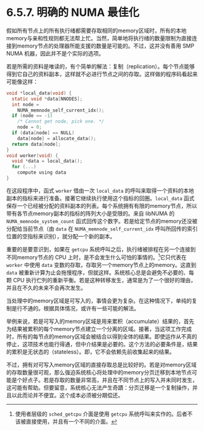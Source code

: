 # 6.5.7. 明确的 NUMA 最佳化

假如所有节点上的所有执行绪都需要存取相同的memory区域时，所有的本地memory与亲和性规则都无法帮上忙。当然，简单地将执行绪的数量限制为直接连接到memory节点的处理器所能支援的数量是可能的。不过，这并没有善用 SMP NUMA 机器，因此并不是个实际的选项。

若是所需的资料是唯读的，有个简单的解法：复制（replication）。每个节点能够得到它自己的资料副本，这样就不必进行节点之间的存取。这样做的程序码看起来可能像这样：

```c
void *local_data(void) {
  static void *data[NNODES];
  int node =
    NUMA_memnode_self_current_idx();
  if (node == -1)
    /* Cannot get node, pick one. */
    node = 0;
  if (data[node] == NULL)
    data[node] = allocate_data();
  return data[node];
}
void worker(void) {
  void *data = local_data();
  for (...)
    compute using data
}
```

在这段程序中，函式 `worker` 借由一次 `local_data` 的呼叫来取得一个资料的本地副本的指标来进行准备。接著它继续执行使用这个指标的回圈。`local_data` 函式保存一个已经被分配的资料副本的列表。每个系统拥有有限的memory节点，所以带有各节点memory副本的指标的阵列大小是受限的。来自 libNUMA 的 `NUMA_memnode_system_count` 函式回传这个数字。若是给定节点的memory还没被分配给当前节点（由 `data` 在 `NUMA_memnode_self_current_idx` 呼叫所回传的索引位置的空指标来识别），就分配一个新的副本。

重要的是要意识到，如果在 `getcpu` 系统呼叫之后，执行绪被排程在另一个连接到不同memory节点的 CPU 上时，是不会发生什么可怕的事情的。[^43]它只代表在 `worker` 中使用 `data` 变数的存取，存取另一个memory节点上的memory。这直到 `data` 被重新计算为止会拖慢程序，但就这样。系统核心总是会避免不必要的、每颗 CPU 执行伫列的重新平衡。若是这种转移发生，通常是为了一个很好的理由，并且在不久的未来不会再次发生。

当处理中的memory区域是可写入的，事情会更为复杂。在这种情况下，单纯的复制是行不通的。根据具体情况，或许有一些可能的解法。

举例来说，若是可写入的memory区域是用来累积（accumulate）结果的，首先为结果被累积的每个memory节点建立一个分离的区域。接著，当这项工作完成时，所有的每节点的memory区域会被结合以得到全体的结果。即使运作从不真的停止，这项技术也能行得通，但中介结果是必要的。这个方法的必要条件是，结果的累积是无状态的（stateless）。即，它不会依赖先前收集起来的结果。

不过，拥有对可写入memory区域的直接存取总是比较好的。若是对memory区域的存取数量很可观，那么强迫系统核心将处理中的memory分页迁移到本地节点可能是个好点子。若是存取的数量非常高，并且在不同节点上的写入并未同时发生，这可能有帮助。但要留意，系统核心无法产生奇蹟：分页迁移是一个复制操作，并且以此而论并不便宜。这个成本必须被分期偿还。



[^43]: 使用者层级的 `sched_getcpu` 介面是使用 `getcpu` 系统呼叫来实作的。后者不该被直接使用，并且有一个不同的介面。

